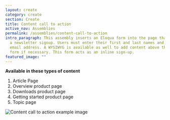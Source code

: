 ```yaml
---
layout: create
category: create
section: Create
title: Content call to action
active_nav: Assemblies
permalink: /assemblies/content-call-to-action
intro_paragraph: This assembly inserts an Eloqua form into the page that acts as
  a newsletter signup. Users must enter their first and last names and their
  email address. A WYSIWYG is available as well to add content above the Eloqua
  form if necessary. This form acts as an inline sign-up.
featured_image: ""
---
```

**Available in these types of content**

1. Article Page
2. Overview product page
3. Downloads product page
4. Getting started product page
5. Topic page

![Content call to action example image](/design-manual/assets/uploads/content_call_to_action-example.png)